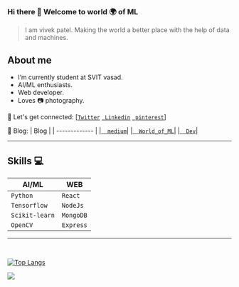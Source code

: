 ### Hi there 👋 Welcome to world 🌍 of ML 
  > I am vivek patel.
  > Making the world a better place with the help of data and machines.

## About me
- I’m currently student at SVIT vasad.<br>
- AI/ML enthusiasts.<br>
- Web developer. <br>
- Loves :camera: photography.<br>

🤝 Let's get connected: 
      [[`Twitter`](https://www.twitter.com/Vivek2509_)
      [` Linkedin`](https://www.linkedin.com/in/vivek2509/)
      [` pinterest`](https://in.pinterest.com/Vivek2509_/)]
      
📖 Blog:
  | Blog          | 
  | ------------- |
  |[`  medium`](https://vivek2509.medium.com/)| 
  |[`  World_of_ML`](https://vivek2509.github.io/World_of_ML/)|
  |[`  Dev`](https://dev.to/vivek2509)|
  
---

## Skills :computer:


| **AI/ML**     | **WEB**       | 
| ------------- | ------------- |
| `Python`      | `React`       |
| `Tensorflow`  | `NodeJs`      |
| `Scikit-learn`| `MongoDB`     |
| `OpenCV`      | `Express`     |


---

<br>

[![Top Langs](https://github-readme-stats.vercel.app/api/top-langs/?username=Vivek2509)](https://github.com/Vivek2509/)<br>
<!--[![ReadMe Card](https://github-readme-stats.vercel.app/api/pin/?username=Vivek2509&repo=face-recognition)](https://github.com/Vivek2509/face-recognition)
    [![ReadMe Card](https://github-readme-stats.vercel.app/api/pin/?username=Vivek2509&repo=Email_spam_detection)](https://github.com/Vivek2509/Email_spam_detection)-->

![](https://komarev.com/ghpvc/?username=Vivek2509&color=blue)
